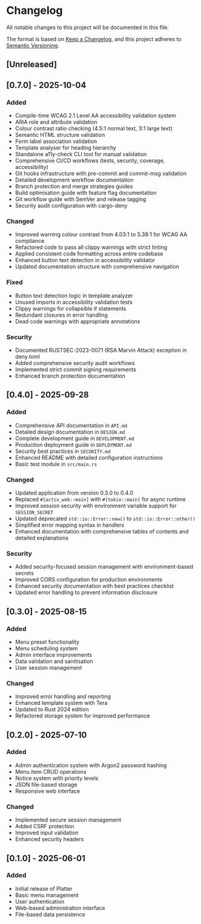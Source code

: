# Changelog

All notable changes to this project will be documented in this file.

The format is based on [Keep a Changelog](https://keepachangelog.com/en/1.0.0/),
and this project adheres to [Semantic Versioning](https://semver.org/spec/v2.0.0.html).

## [Unreleased]

## [0.7.0] - 2025-10-04

### Added
- Compile-time WCAG 2.1 Level AA accessibility validation system
- ARIA role and attribute validation
- Colour contrast ratio checking (4.5:1 normal text, 3:1 large text)
- Semantic HTML structure validation
- Form label association validation
- Template analyser for heading hierarchy
- Standalone a11y-check CLI tool for manual validation
- Comprehensive CI/CD workflows (tests, security, coverage, accessibility)
- Git hooks infrastructure with pre-commit and commit-msg validation
- Detailed development workflow documentation
- Branch protection and merge strategies guides
- Build optimisation guide with feature flag documentation
- Git workflow guide with SemVer and release tagging
- Security audit configuration with cargo-deny

### Changed
- Improved warning colour contrast from 4.03:1 to 5.38:1 for WCAG AA compliance
- Refactored code to pass all clippy warnings with strict linting
- Applied consistent code formatting across entire codebase
- Enhanced button text detection in accessibility validator
- Updated documentation structure with comprehensive navigation

### Fixed
- Button text detection logic in template analyzer
- Unused imports in accessibility validation tests
- Clippy warnings for collapsible if statements
- Redundant closures in error handling
- Dead code warnings with appropriate annotations

### Security
- Documented RUSTSEC-2023-0071 (RSA Marvin Attack) exception in deny.toml
- Added comprehensive security audit workflows
- Implemented strict commit signing requirements
- Enhanced branch protection documentation

## [0.4.0] - 2025-09-28

### Added
- Comprehensive API documentation in `API.md`
- Detailed design documentation in `DESIGN.md`
- Complete development guide in `DEVELOPMENT.md`
- Production deployment guide in `DEPLOYMENT.md`
- Security best practices in `SECURITY.md`
- Enhanced README with detailed configuration instructions
- Basic test module in `src/main.rs`

### Changed
- Updated application from version 0.3.0 to 0.4.0
- Replaced `#[actix_web::main]` with `#[tokio::main]` for async runtime
- Improved session security with environment variable support for `SESSION_SECRET`
- Updated deprecated `std::io::Error::new()` to `std::io::Error::other()`
- Simplified error mapping syntax in handlers
- Enhanced documentation with comprehensive tables of contents and detailed explanations

### Security
- Added security-focused session management with environment-based secrets
- Improved CORS configuration for production environments
- Enhanced security documentation with best practices checklist
- Updated error handling to prevent information disclosure

## [0.3.0] - 2025-08-15

### Added
- Menu preset functionality
- Menu scheduling system
- Admin interface improvements
- Data validation and sanitisation
- User session management

### Changed
- Improved error handling and reporting
- Enhanced template system with Tera
- Updated to Rust 2024 edition
- Refactored storage system for improved performance

## [0.2.0] - 2025-07-10

### Added
- Admin authentication system with Argon2 password hashing
- Menu item CRUD operations
- Notice system with priority levels
- JSON file-based storage
- Responsive web interface

### Changed
- Implemented secure session management
- Added CSRF protection
- Improved input validation
- Enhanced security headers

## [0.1.0] - 2025-06-01

### Added
- Initial release of Platter
- Basic menu management
- User authentication
- Web-based administration interface
- File-based data persistence